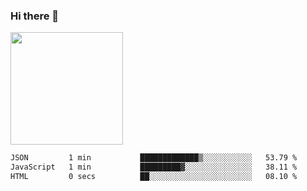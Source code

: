 ### Hi there 👋

<!--
**hwolf0610/hwolf0610** is a ✨ _special_ ✨ repository because its `README.md` (this file) appears on your GitHub profile.

Here are some ideas to get you started:

- 🔭 I’m currently working on ...
- 🌱 I’m currently learning ...
- 👯 I’m looking to collaborate on ...
- 🤔 I’m looking for help with ...
- 💬 Ask me about ...
- 📫 How to reach me: ...
- 😄 Pronouns: ...
- ⚡ Fun fact: ...
-->

<img height="180em" src="https://github-readme-stats.vercel.app/api?username=hwolf0610&show_icons=true&hide_border=true&&count_private=true&include_all_commits=true" />


<!--START_SECTION:waka-->

```txt
JSON         1 min           █████████████▒░░░░░░░░░░░   53.79 %
JavaScript   1 min           █████████▓░░░░░░░░░░░░░░░   38.11 %
HTML         0 secs          ██░░░░░░░░░░░░░░░░░░░░░░░   08.10 %
```

<!--END_SECTION:waka-->
